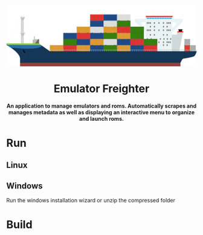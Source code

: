 ![Freighter.png](https://github.com/alexmichaelkeith/EmulatorFreighter/blob/main/config/images/Freighter.png)
<h1 align="center">
Emulator Freighter
</h1>
<h4 align="center">
An application to manage emulators and roms. Automatically scrapes and manages metadata as well as displaying an interactive menu to organize and launch roms.
</h4>

# Run

## Linux


## Windows

Run the windows installation wizard or unzip the compressed folder



# Build


